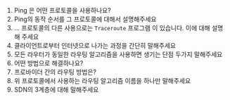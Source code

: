 
1. Ping 은 어떤 프로토콜을 사용하나요?
2. Ping의 동작 순서를 그 프로토콜에 대해서 설명해주세요 
3. ... 프로토콜의 다른 사용으로는 `Traceroute` 프로그램 이 있습니다. 이에 대해 설명해 주세요
4. 클라이언트로부터 인터넷으로 나가는 과정을 간단히 말해주세요
5. 모든 라우터가 동일한 라우팅 알고리즘을 사용하면 생기는 단점 두가지 말해주세요
6. 어떤 방법으로 해결하나요?
7. 프로바이더 간의 라우팅 방법은?
8. 위 프로토콜에서 사용하는 라우팅 알고리즘 이름을 하나만 말해주세요 
9. SDN의 3계층에 대해 말해주세요


